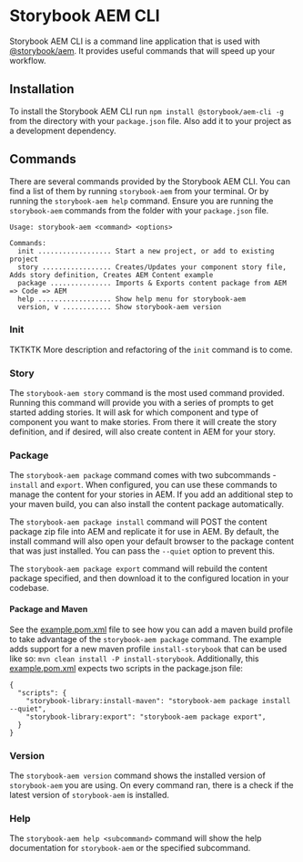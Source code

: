 # Storybook AEM CLI

Storybook AEM CLI is a command line application that is used with [@storybook/aem](https://www.npmjs.com/package/@storybook/aem). It provides useful commands that will speed up your workflow.

## Installation
To install the Storybook AEM CLI run `npm install @storybook/aem-cli -g` from the directory with your `package.json` file. Also add it to your project as a development dependency.

## Commands
There are several commands provided by the Storybook AEM CLI. You can find a list of them by running `storybook-aem` from your terminal. Or by running the `storybook-aem help` command. Ensure you are running the `storybook-aem` commands from the folder with your `package.json` file.

```
Usage: storybook-aem <command> <options>

Commands:
  init .................. Start a new project, or add to existing project
  story ................. Creates/Updates your component story file, Adds story definition, Creates AEM Content example
  package ............... Imports & Exports content package from AEM => Code => AEM
  help .................. Show help menu for storybook-aem
  version, v ............ Show storybook-aem version
```

### Init
TKTKTK More description and refactoring of the `init` command is to come.

### Story
The `storybook-aem story` command is the most used command provided. Running this command will provide you with a series of prompts to get started adding stories. It will ask for which component and type of component you want to make stories. From there it will create the story definition, and if desired, will also create content in AEM for your story.

### Package
The `storybook-aem package` command comes with two subcommands - `install` and `export`. When configured, you can use these commands to manage the content for your stories in AEM. If you add an additional step to your maven build, you can also install the content package automatically. 

The `storybook-aem package install` command will POST the content package zip file into AEM and replicate it for use in AEM. By default, the install command will also open your default browser to the package content that was just installed. You can pass the `--quiet` option to prevent this.

The `storybook-aem package export` command will rebuild the content package specified, and then download it to the configured location in your codebase.

#### Package and Maven 
See the [example.pom.xml](https://github.com/icfnext/storybook-aem/tree/master/packages/storybook-aem/example.pom.xml) file to see how you can add a maven build profile to take advantage of the `storybook-aem package` command. The example adds support for a new maven profile `install-storybook` that can be used like so: `mvn clean install -P install-storybook`. Additionally, this [example.pom.xml](https://github.com/icfnext/storybook-aem/tree/master/packages/storybook-aem/example.pom.xml) expects two scripts in the package.json file:

```
{
  "scripts": {
    "storybook-library:install-maven": "storybook-aem package install --quiet",
    "storybook-library:export": "storybook-aem package export",
  }
}
```

### Version
The `storybook-aem version` command shows the installed version of `storybook-aem` you are using. On every command ran, there is a check if the latest version of `storybook-aem` is installed.

### Help
The `storybook-aem help <subcommand>` command will show the help documentation for `storybook-aem` or the specified subcommand.
